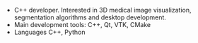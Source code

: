 
- C++ developer. Interested in 3D medical image visualization, segmentation algorithms and desktop development.
- Main development tools: C++, Qt, VTK, CMake
- Languages C++, Python


<!---
ft-290008buchok/ft-290008buchok is a ✨ special ✨ repository because its `README.md` (this file) appears on your GitHub profile.
You can click the Preview link to take a look at your changes.
--->
